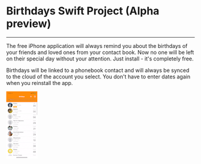 # Birthdays Swift Project (Alpha preview)

----

The free iPhone application will always remind you about the birthdays of your friends and loved ones from your contact book. Now no one will be left on their special day without your attention. Just install - it's completely free.

Birthdays will be linked to a phonebook contact and will always be synced to the cloud of the account you select. You don't have to enter dates again when you reinstall the app.

![video](https://github.com/DmitryOnishchuk/Birthdays-iOS/raw/master/screen_demo.gif)

